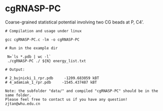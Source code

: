 # cgRNASP-PC

Coarse-grained statistical potential involving two CG beads at P, C4’.

```
# Compilation and usage under linux

gcc cgRNASP-PC.c -lm -o cgRNASP-PC

# Run in the example dir

 N=`ls *.pdb | wc -l`
 ./cgRNASP-PC ./ ${N} energy_list.txt

# Output:
   
# 2_bujnicki_1_rpr.pdb     -1209.683059 kBT
# 4_adamiak_1_rpr.pdb     -1545.437487 kBT

Note: the subfolder "data/" and compiled "cgRNASP-PC" should be in the same folder.
Please feel free to contact us if you have any question! zjtan@whu.edu.cn
```
